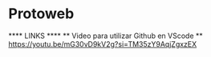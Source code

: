 # Protoweb


**** LINKS ****
** Video para utilizar Github en VScode **
https://youtu.be/mG30vD9kV2g?si=TM35zY9AqjZgxzEX
